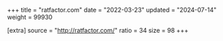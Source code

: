 +++
title = "ratfactor.com"
date = "2022-03-23"
updated = "2024-07-14"
weight = 99930

[extra]
source = "http://ratfactor.com/"
ratio = 34
size = 98
+++

